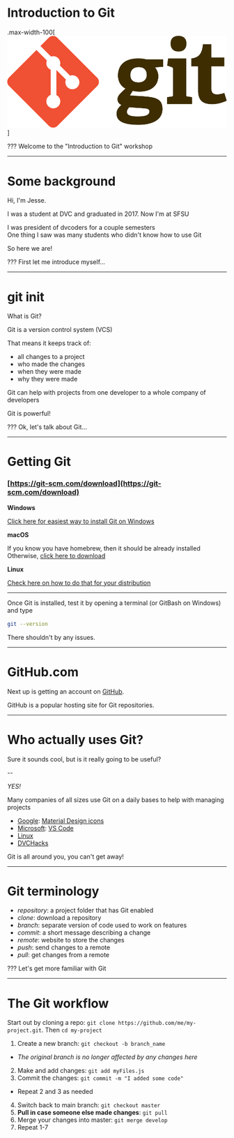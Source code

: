 # Introduction to Git

.max-width-100[![Git Logo](images/git-logo.png)]

???
Welcome to the "Introduction to Git" workshop

---

# Some background

Hi, I'm Jesse.

I was a student at DVC and graduated in 2017. Now I'm at SFSU

I was president of dvcoders for a couple semesters  
One thing I saw was many students who didn't know how to use Git

So here we are!

???
First let me introduce myself...

---

# git init

What is Git?

Git is a version control system (VCS)

That means it keeps track of:

- all changes to a project
- who made the changes
- when they were made
- why they were made

Git can help with projects from one developer to a whole company of developers

Git is powerful!

???
Ok, let's talk about Git...

---

# Getting Git
### [https://git-scm.com/download](https://git-scm.com/download)

**Windows**

[Click here for easiest way to install Git on Windows](https://git-scm.com/download/win)

**macOS**

If you know you have homebrew, then it should be already installed  
Otherwise, [click here to download](https://git-scm.com/download/mac)

**Linux**

[Check here on how to do that for your distribution](https://git-scm.com/download/linux)

---


Once Git is  installed, test it by opening a terminal (or GitBash on Windows) and type

```sh
git --version
```

There shouldn't by any issues.

<hr>

# GitHub.com

Next up is getting an account on [GitHub](https://github.com).

GitHub is a popular hosting site for Git repositories.

---

# Who actually uses Git?

Sure it sounds cool, but is it really going to be useful?

--

*YES!*

Many companies of all sizes use Git on a daily bases to help with managing projects

- [Google](https://github.com/google): [Material Design icons](https://github.com/google/material-design-icons)
- [Microsoft](https://github.com/Microsoft): [VS Code](https://github.com/Microsoft/vscode)
- [Linux](https://github.com/torvalds/linux)
- [DVCHacks](https://github.com/dvchacks)

Git is all around you, you can't get away!

---

# Git terminology

- *repository*: a project folder that has Git enabled
- *clone*: download a repository
- *branch*: separate version of code used to work on features
- *commit*: a short message describing a change
- *remote*: website to store the changes
- *push*: send changes to a remote
- *pull*: get changes from a remote

???
Let's get more familiar with Git

---

# The Git workflow

Start out by cloning a repo: `git clone https://github.com/me/my-project.git`. Then `cd my-project`

1. Create a new branch: `git checkout -b branch_name`
  - *The original branch is no longer affected by any changes here*
2. Make and add changes: `git add myFiles.js`
3. Commit the changes: `git commit -m "I added some code"`
  - Repeat 2 and 3 as needed
4. Switch back to main branch: `git checkout master`
5. **Pull in case someone else made changes**: `git pull`
6. Merge your changes into master: `git merge develop`
7. Repeat 1-7
